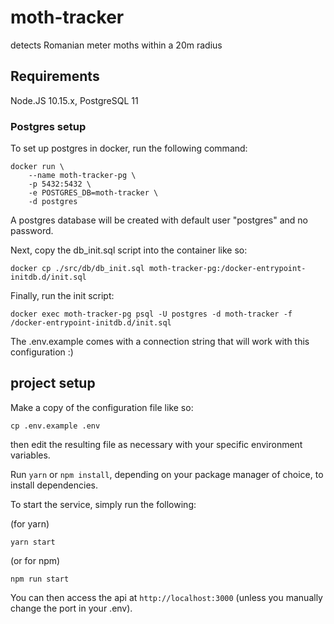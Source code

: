 # moth-tracker
detects Romanian meter moths within a 20m radius

## Requirements

Node.JS 10.15.x, PostgreSQL 11

### Postgres setup

To set up postgres in docker, run the following command:

```
docker run \
    --name moth-tracker-pg \
    -p 5432:5432 \
    -e POSTGRES_DB=moth-tracker \
    -d postgres
```

A postgres database will be created with default user "postgres" and no password.

Next, copy the db_init.sql script into the container like so:

```
docker cp ./src/db/db_init.sql moth-tracker-pg:/docker-entrypoint-initdb.d/init.sql
```

Finally, run the init script:

```
docker exec moth-tracker-pg psql -U postgres -d moth-tracker -f /docker-entrypoint-initdb.d/init.sql
```

The .env.example comes with a connection string that will work with this configuration :)

## project setup

Make a copy of the configuration file like so:

```
cp .env.example .env
```

then edit the resulting file as necessary with your specific environment variables.

Run `yarn` or `npm install`, depending on your package manager of choice, to install dependencies.

To start the service, simply run the following:

(for yarn)
```
yarn start
```
(or for npm)
```
npm run start
```

You can then access the api at `http://localhost:3000` (unless you manually change the port in your .env).
